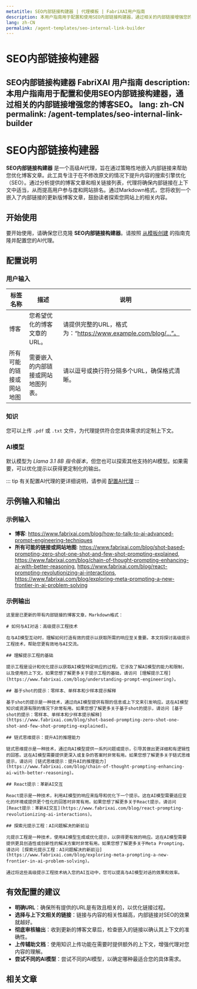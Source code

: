 ```yaml
---
metatitle: SEO内部链接构建器 | 代理模板 | FabriXAI用户指南
description: 本用户指南用于配置和使用SEO内部链接构建器，通过相关的内部链接增强您的博客SEO。
lang: zh-CN
permalink: /agent-templates/seo-internal-link-builder
---
```


# SEO内部链接构建器

**SEO内部链接构建器** FabriXAI 用户指南
description: 本用户指南用于配置和使用SEO内部链接构建器，通过相关的内部链接增强您的博客SEO。
lang: zh-CN
permalink: /agent-templates/seo-internal-link-builder
---

# SEO内部链接构建器

**SEO内部链接构建器** 是一个高级AI代理，旨在通过策略性地嵌入内部链接来帮助您优化博客文章。此工具专注于在不修改原文的情况下提升内容的搜索引擎优化（SEO）。通过分析提供的博客文章和相关链接列表，代理将确保内部链接在上下文中适当，从而提高用户参与度和网站排名。通过Markdown格式，您将收到一个嵌入了内部链接的更新版博客文章，鼓励读者探索您网站上的相关内容。

## 开始使用

要开始使用，请确保您已克隆 **SEO内部链接构建器**。请按照 [从模板创建](/en-us/create-from-templates/) 的指南克隆并配置您的AI代理。

## 配置说明

### 用户输入

| 标签名称              | 描述                                         | 说明                                                           |
| --------------------- | -------------------------------------------- | -------------------------------------------------------------- |
| 博客                  | 您希望优化的博客文章的URL。                  | 请提供完整的URL，格式为：“https://www.example.com/blog/...”。  |
| 所有可能的链接或网站地图 | 需要嵌入的内部链接或网站地图列表。            | 请以逗号或换行符分隔多个URL，确保格式清晰。                   |

### 知识

您可以上传 `.pdf` 或 `.txt` 文件，为代理提供符合您具体需求的定制上下文。

### AI模型

默认模型为 *Llama 3.1 8B 指令版本*，但您也可以探索其他支持的AI模型。如果需要，可以优化提示以获得更定制化的输出。

::: tip
有关配置AI代理的更详细说明，请参阅 [配置AI代理](/en-us/configuer-ai-agent/)
:::

## 示例输入和输出

### 示例输入

- **博客**: https://www.fabrixai.com/blog/how-to-talk-to-ai-advanced-prompt-engineering-techniques
- **所有可能的链接或网站地图**: https://www.fabrixai.com/blog/shot-based-prompting-zero-shot-one-shot-and-few-shot-prompting-explained, https://www.fabrixai.com/blog/chain-of-thought-prompting-enhancing-ai-with-better-reasoning, https://www.fabrixai.com/blog/react-prompting-revolutionizing-ai-interactions, https://www.fabrixai.com/blog/exploring-meta-prompting-a-new-frontier-in-ai-problem-solving

### 示例输出

```
这里是已更新的带有内部链接的博客文章，Markdown格式：

# 如何与AI对话：高级提示工程技术

在与AI模型互动时，理解如何打造有效的提示以获取所需的响应至关重要。本文将探讨高级提示工程技术，帮助您更有效地与AI交流。

## 理解提示工程的基础

提示工程是设计和优化提示以获取AI模型特定响应的过程。它涉及了解AI模型的能力和限制，以及使用的上下文。如果您想了解更多关于提示工程的基础，请访问 [理解提示工程](https://www.fabrixai.com/blog/understanding-prompt-engineering)。

## 基于shot的提示：零样本、单样本和少样本提示解释

基于shot的提示是一种技术，通过向AI模型提供有限的信息或上下文来引发响应。这在AI模型知识或资源有限的情况下非常有用。如果您想了解更多关于基于shot的提示，请访问 [基于shot的提示：零样本、单样本和少样本提示解释](https://www.fabrixai.com/blog/shot-based-prompting-zero-shot-one-shot-and-few-shot-prompting-explained)。

## 链式思维提示：提升AI的推理能力

链式思维提示是一种技术，通过向AI模型提供一系列问题或提示，引导其做出更详细和有逻辑性的回答。这在AI模型需要提供更深入或复杂的答案时非常有用。如果您想了解更多关于链式思维提示，请访问 [链式思维提示：提升AI的推理能力](https://www.fabrixai.com/blog/chain-of-thought-prompting-enhancing-ai-with-better-reasoning)。

## React提示：革新AI交互

React提示是一种技术，利用AI模型的响应来指导和优化下一个提示。这在AI模型需要适应变化的环境或提供更个性化的回答时非常有用。如果您想了解更多关于React提示，请访问 [React提示：革新AI交互](https://www.fabrixai.com/blog/react-prompting-revolutionizing-ai-interactions)。

## 探索元提示工程：AI问题解决的新前沿

元提示工程是一种技术，使用AI模型生成或优化提示，以获得更有效的响应。这在AI模型需要提供更具创造性或创新性的解决方案时非常有用。如果您想了解更多关于Meta Prompting，请访问 [探索元提示工程：AI问题解决的新前沿](https://www.fabrixai.com/blog/exploring-meta-prompting-a-new-frontier-in-ai-problem-solving)。

通过将这些高级提示工程技术纳入您的AI互动中，您可以提高与AI模型对话的效果和效率。
```

## 有效配置的建议

- **明确URL**：确保所有提供的URL是有效且相关的，以优化链接过程。
- **选择与上下文相关的链接**：链接与内容的相关性越高，内部链接对SEO的效果就越好。
- **彻底审核输出**：收到更新的博客文章后，检查嵌入的链接以确认其上下文的准确性。
- **上传辅助文档**：使用知识上传功能在需要时提供额外的上下文，增强代理对您内容的理解。
- **尝试不同的AI模型**：尝试不同的AI模型，以确定哪种最适合您的具体需求。

## 相关文章
